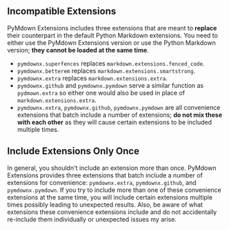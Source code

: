 ## Incompatible Extensions
PyMdown Extensions includes three extensions that are meant to **replace** their counterpart in the default Python Markdown extensions.  You need to either use the PyMdown Extensions version or use the Python Markdown version; **they cannot be loaded at the same time**.

- `pymdownx.superfences` replaces `markdown.extensions.fenced_code`.
- `pymdownx.betterem` replaces `markdown.extensions.smartstrong`.
- `pymdownx.extra` replaces `markdown.extensions.extra`.
- `pymdownx.github` and `pymdownx.pymdown` serve a similar function as `pydmown.extra` so either one would also be used in place of `markdown.extensions.extra`.
- `pymdownx.extra`, `pymdownx.github`, `pymdownx.pymdown` are all convenience extensions that batch include a number of extensions; **do not mix these with each other** as they will cause certain extensions to be included multiple times.

## Include Extensions Only Once
In general, you shouldn't include an extension more than once.  PyMdown Extensions provides three extensions that batch include a number of extensions for convenience: `pymdownx.extra`, `pymdownx.github`, and `pymdownx.pymdown`.  If you try to include more than one of these convenience extensions at the same time, you will include certain extensions multiple times possibly leading to unexpected results.  Also, be aware of what extensions these convenience extensions include and do not accidentally re-include them individually or unexpected issues my arise.
